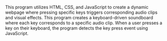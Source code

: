 This program utilizes HTML, CSS, and JavaScript to create a dynamic webpage where pressing specific keys triggers corresponding audio clips and visual effects. This program creates a keyboard-driven soundboard where each key corresponds to a specific audio clip. When a user presses a key on their keyboard, the program detects the key press event using JavaScript. 
